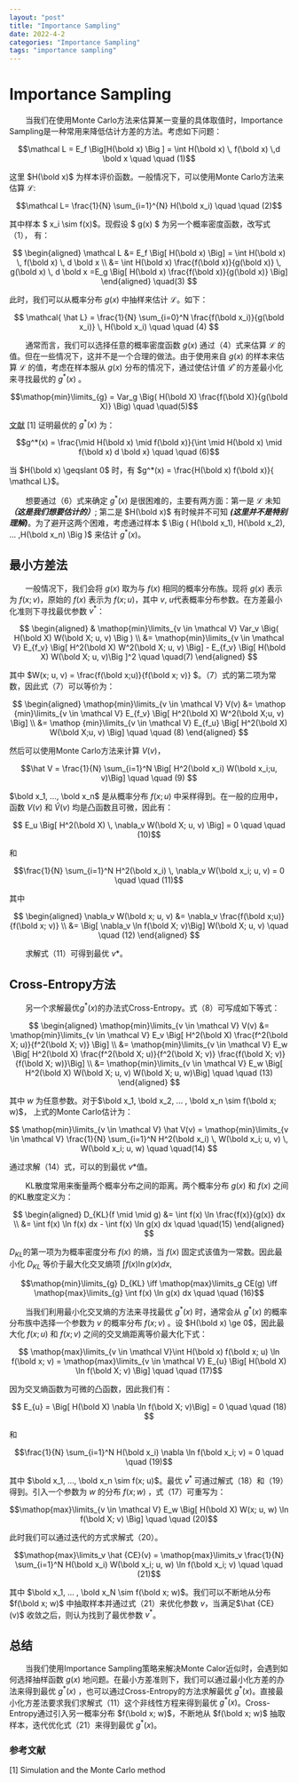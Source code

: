 ```yaml
---
layout: "post"
title: "Importance Sampling"
date: 2022-4-2
categories: "Importance Sampling"
tags: "importance sampling"
---
```


# Importance Sampling
&emsp; &ensp; 当我们在使用Monte Carlo方法来估算某一变量的具体取值时，Importance Sampling是一种常用来降低估计方差的方法。考虑如下问题：

$$\mathcal L = E_f \Big[H(\bold x) \Big ] = \int H(\bold x) \, f(\bold x) \,d \bold x \quad \quad (1)$$

这里 $H(\bold x)$ 为样本评价函数。一般情况下，可以使用Monte Carlo方法来估算 $\mathcal L$:

$$\mathcal L= \frac{1}{N} \sum_{i=1}^{N} H(\bold x_i) \quad \quad (2)$$

其中样本 $ x_i \sim f(x)$。现假设 $ g(x) $ 为另一个概率密度函数，改写式（1）， 有：

$$ 
\begin{aligned}
\mathcal L &= E_f \Big[ H(\bold x) \Big] = \int H(\bold x) \, f(\bold x) \, d \bold x \\
&= \int H(\bold x) \frac{f(\bold x)}{g(\bold x)} \, g(\bold x) \, d \bold x =E_g \Big[ H(\bold x) \frac{f(\bold x)}{g(\bold x)} \Big]
\end{aligned}
\quad(3)
$$

此时，我们可以从概率分布 $g(x)$ 中抽样来估计 $\mathcal L$。如下：

$$
\mathcal{ \hat L} = \frac{1}{N} \sum_{i=0}^N \frac{f(\bold x_i)}{g(\bold x_i)} \, H(\bold x_i) \quad \quad (4)
$$

&emsp; &ensp; 通常而言，我们可以选择任意的概率密度函数 $g(x)$ 通过（4）式来估算 $\mathcal L$ 的值。但在一些情况下，这并不是一个合理的做法。由于使用来自 $g(x)$ 的样本来估算 $\mathcal L$ 的值，考虑在样本服从 $g(x)$ 分布的情况下，通过使估计值 $\mathcal {\hat L}$ 的方差最小化来寻找最优的 $g^*(x)$ 。

$$\mathop{min}\limits_{g} = Var_g \Big(  H(\bold X) \frac{f(\bold X)}{g(\bold X)} \Big) \quad \quad(5)$$

[文献] [1] 证明最优的 $g^*(x)$ 为：

$$g^*(x) = \frac{\mid H(\bold x) \mid f(\bold x)}{\int \mid H(\bold x) \mid f(\bold x) d \bold x} \quad \quad (6)$$

当 $H(\bold x) \geqslant 0$ 时，有 $g^*(x) = \frac{H(\bold x) f(\bold x)}{ \mathcal L}$。

&emsp; &ensp; 想要通过（6）式来确定 $g^*(x)$ 是很困难的，主要有两方面：第一是 $\mathcal L$ 未知 ***（这是我们想要估计的）***; 第二是 $H(\bold x)$ 有时候并不可知 ***(这里并不是特别理解)***。为了避开这两个困难，考虑通过样本 $ \Big ( H(\bold x_1), H(\bold x_2), ... ,H(\bold x_n) \Big )$ 来估计 $g^*(x)$。

## 最小方差法

&emsp; &ensp; 一般情况下，我们会将 $g(x)$ 取为与 $f(x)$ 相同的概率分布族。现将 $g(x)$ 表示为 $f(x; v)$，原始的 $f(x)$ 表示为 $f(x;u)$，其中 $v$, $u$代表概率分布参数。在方差最小化准则下寻找最优参数 $v^*$：

$$
\begin{aligned}
&
\mathop{min}\limits_{v \in \mathcal V} Var_v \Big( H(\bold X) W(\bold X; u, v) \Big ) \\
&= \mathop{min}\limits_{v \in \mathcal V} E_{f_v} \Big[ H^2(\bold X) W^2(\bold X; u, v) \Big] - E_{f_v} \Big[ H(\bold X) W(\bold X; u, v)\Big ]^2 \quad \quad(7)
\end{aligned}
$$ 

其中 $W(x; u, v) = \frac{f(\bold x;u)}{f(\bold x; v)} $。（7）式的第二项为常数，因此式（7）可以等价为：

$$ 
\begin{aligned} 
\mathop{min}\limits_{v \in \mathcal V} V(v) &= \mathop {min}\limits_{v \in \mathcal V} E_{f_v} \Big[  H^2(\bold X) W^2(\bold X;u, v) \Big] \\
&= \mathop {min}\limits_{v \in \mathcal V} E_{f_u} \Big[  H^2(\bold X) W(\bold X;u, v) \Big] \quad \quad (8)
\end{aligned}
$$

然后可以使用Monte Carlo方法来计算 $V(v)$，

$$\hat V = \frac{1}{N} \sum_{i=1}^N \Big[ H^2(\bold x_i) W(\bold x_i;u, v)\Big] \quad \quad (9) $$

$\bold x_1, ..., \bold x_n$ 是从概率分布 $f(x; u)$ 中采样得到。在一般的应用中，函数 $V(v)$ 和 $\hat V(v)$ 均是凸函数且可微，因此有：

$$ E_u \Big[ H^2(\bold X) \, \nabla_v W(\bold X; u, v) \Big] = 0 \quad \quad (10)$$

和

$$\frac{1}{N} \sum_{i=1}^N H^2(\bold x_i) \, \nabla_v W(\bold x_i; u, v) = 0 \quad \quad (11)$$

其中 

$$
\begin{aligned}
\nabla_v W(\bold x; u, v) &= \nabla_v \frac{f(\bold x;u)}{f(\bold x; v)} \\
&= \Big[ \nabla_v \ln f(\bold X; v)\Big] W(\bold X; u, v) \quad \quad (12)
\end{aligned}
$$

&ensp; &emsp; 求解式（11）可得到最优 $v*$。

## Cross-Entropy方法

&emsp; &ensp; 另一个求解最优$g^*(x)$的办法式Cross-Entropy。式（8）可写成如下等式：

$$
\begin{aligned}
\mathop{min}\limits_{v \in \mathcal V} V(v) &= \mathop{min}\limits_{v \in \mathcal V} E_v \Big[ H^2(\bold X) \frac{f^2(\bold X; u)}{f^2(\bold X; v)} \Big] \\
&= \mathop{min}\limits_{v \in \mathcal V}  E_w \Big[  H^2(\bold X) \frac{f^2(\bold X; u)}{f^2(\bold X; v)} \frac{f(\bold X; v)}{f(\bold X; w)}\Big] \\
&= \mathop{min}\limits_{v \in \mathcal V} E_w \Big[ H^2(\bold X) W(\bold X; u, v) W(\bold X; u, w)\Big] \quad \quad (13)
\end{aligned}
$$

其中 $w$ 为任意参数。对于$\bold x_1, \bold x_2, ... , \bold x_n \sim f(\bold x; w)$， 上式的Monte Carlo估计为：

$$
\mathop{min}\limits_{v \in \mathcal V} \hat V(v) =  \mathop{min}\limits_{v \in \mathcal V} \frac{1}{N} \sum_{i=1}^N H^2(\bold x_i) \, W(\bold x_i; u, v) \, W(\bold x_i; u, w)  \quad \quad(14)
$$

通过求解（14）式，可以的到最优 $v*$值。

&emsp; &ensp; KL散度常用来衡量两个概率分布之间的距离。两个概率分布 $g(x)$ 和 $f(x)$ 之间的KL散度定义为：

$$
\begin{aligned}
D_{KL}(f \mid \mid g) &= \int f(x) \ln \frac{f(x)}{g(x)} dx \\
&= \int f(x) \ln f(x) dx - \int f(x) \ln g(x) dx    \quad \quad(15)
\end{aligned}
$$

$D_{KL}$的第一项为为概率密度分布 $f(x)$ 的熵，当 $f(x)$ 固定式该值为一常数。因此最小化 $D_{KL}$ 等价于最大化交叉熵项 $\int f(x) \ln g(x) dx$,

$$\mathop{min}\limits_{g} D_{KL} \iff \mathop{max}\limits_g CE(g) \iff \mathop{max}\limits_{g} \int f(x) \ln g(x) dx  \quad \quad (16)$$

&emsp; &ensp; 当我们利用最小化交叉熵的方法来寻找最优 $g^*(x)$ 时，通常会从 $g^*(x)$ 的概率分布族中选择一个参数为 $v$ 的概率分布 $f(x; v)$ 。设 $H(\bold x) \ge 0$，因此最大化 $f(x;u)$ 和 $f(x; v)$ 之间的交叉熵距离等价最大化下式： 

$$ \mathop{max}\limits_{v \in \mathcal V}\int H(\bold x) f(\bold x; u) \ln f(\bold x; v) = \mathop{max}\limits_{v \in \mathcal V} E_{u} \Big[ H(\bold X) \ln f(\bold X; v) \Big] \quad \quad (17)$$

因为交叉熵函数为可微的凸函数，因此我们有：

$$
E_{u} = \Big[ H(\bold X) \nabla \ln f(\bold X; v)\Big] = 0 \quad \quad (18)
$$

和

$$\frac{1}{N} \sum_{i=1}^N H(\bold x_i) \nabla \ln f(\bold x_i; v) = 0 \quad \quad (19)$$

其中 $\bold x_1, ..., \bold x_n \sim f(x; u)$。最优 $v^*$ 可通过解式（18）和（19）得到。引入一个参数为 $w$ 的分布 $f(x; w)$ ，式（17）可重写为：

$$\mathop{max}\limits_{v \in \mathcal V} E_w \Big[ H(\bold X) W(x; u, w) \ln f(\bold X; v) \Big] \quad \quad (20)$$

此时我们可以通过迭代的方式求解式（20）。

$$\mathop{max}\limits_v \hat {CE}(v) = \mathop{max}\limits_v \frac{1}{N} \sum_{i=1}^N H(\bold x_i) W(\bold x_i; u, w) \ln f(\bold x_i; v) \quad \quad (21)$$

其中 $\bold x_1, ... , \bold x_N \sim f(\bold x; w)$。我们可以不断地从分布 $f(\bold x; w)$ 中抽取样本并通过式（21）来优化参数 $v$，当满足$\hat {CE}(v)$ 收敛之后，则认为找到了最优参数 $v^*$。

## 总结

&emsp; &ensp; 当我们使用Importance Sampling策略来解决Monte Calor近似时，会遇到如何选择抽样函数 $g(x)$ 地问题。在最小方差准则下，我们可以通过最小化方差的办法来得到最优 $g^*(x)$ ，也可以通过Cross-Entropy的方法求解最优 $g^*(x)$。直接最小化方差法要求我们求解式（11）这个非线性方程来得到最优 $g^*(x)$。Cross-Entropy通过引入另一概率分布 $f(\bold x; w)$，不断地从 $f(\bold x; w)$ 抽取样本，迭代优化式（21）来得到最优 $g^*(x)$。  


### 参考文献
[1] Simulation and the Monte Carlo method

[文献]: https://www.doc88.com/p-1764614416883.html?r=1

